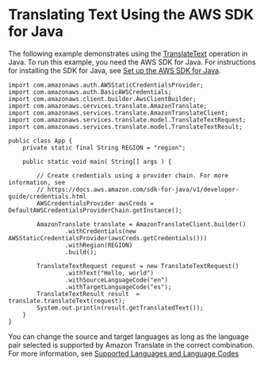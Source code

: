 # Translating Text Using the AWS SDK for Java<a name="examples-java"></a>

The following example demonstrates using the [TranslateText](API_TranslateText.md) operation in Java\. To run this example, you need the AWS SDK for Java\. For instructions for installing the SDK for Java, see [ Set up the AWS SDK for Java](https://docs.aws.amazon.com/sdk-for-java/v1/developer-guide/setup-install.html)\. 

```
import com.amazonaws.auth.AWSStaticCredentialsProvider;
import com.amazonaws.auth.BasicAWSCredentials;
import com.amazonaws.client.builder.AwsClientBuilder;
import com.amazonaws.services.translate.AmazonTranslate;
import com.amazonaws.services.translate.AmazonTranslateClient;
import com.amazonaws.services.translate.model.TranslateTextRequest;
import com.amazonaws.services.translate.model.TranslateTextResult;
 
public class App {
    private static final String REGION = "region";
 
    public static void main( String[] args ) {
 
        // Create credentials using a provider chain. For more information, see
        // https://docs.aws.amazon.com/sdk-for-java/v1/developer-guide/credentials.html
        AWSCredentialsProvider awsCreds = DefaultAWSCredentialsProviderChain.getInstance();
        
        AmazonTranslate translate = AmazonTranslateClient.builder()
                .withCredentials(new AWSStaticCredentialsProvider(awsCreds.getCredentials()))
                .withRegion(REGION)
                .build();
 
        TranslateTextRequest request = new TranslateTextRequest()
                .withText("Hello, world")
                .withSourceLanguageCode("en")
                .withTargetLanguageCode("es");
        TranslateTextResult result  = translate.translateText(request);
        System.out.println(result.getTranslatedText());
    }
}
```

You can change the source and target languages as long as the language pair selected is supported by Amazon Translate in the correct combination\. For more information, see [Supported Languages and Language Codes](what-is.md#what-is-languages)